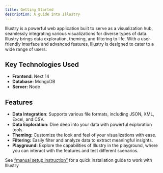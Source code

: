```yaml
---
title: Getting Started
description: A guide into Illustry
---
```


Illustry is a powerful web application built to serve as a visualization hub, seamlessly integrating various visualizations for diverse types of data. Illustry brings data exploration, theming, and filtering to life. With a user-friendly interface and advanced features, Illustry is designed to cater to a wide range of users.

## Key Technologies Used

- **Frontend:** Next 14
- **Database:** MongoDB
- **Server:** Node

## Features

- **Data Integration:** Supports various file formats, including JSON, XML, Excel, and CSV.
- **Data Exploration:** Dive deep into your data with powerful exploration tools.
- **Theming:** Customize the look and feel of your visualizations with ease.
- **Filtering:** Easily filter and analyze data to extract meaningful insights.
- **Playground:** Explore the capabilities of Illustry in the playground, where you can interact with the features and test different scenarios.

See [“manual setup instruction”](/Illustry-monorepo/guides/manual-setup-instruction/) for a quick installation guide to work with Illustry